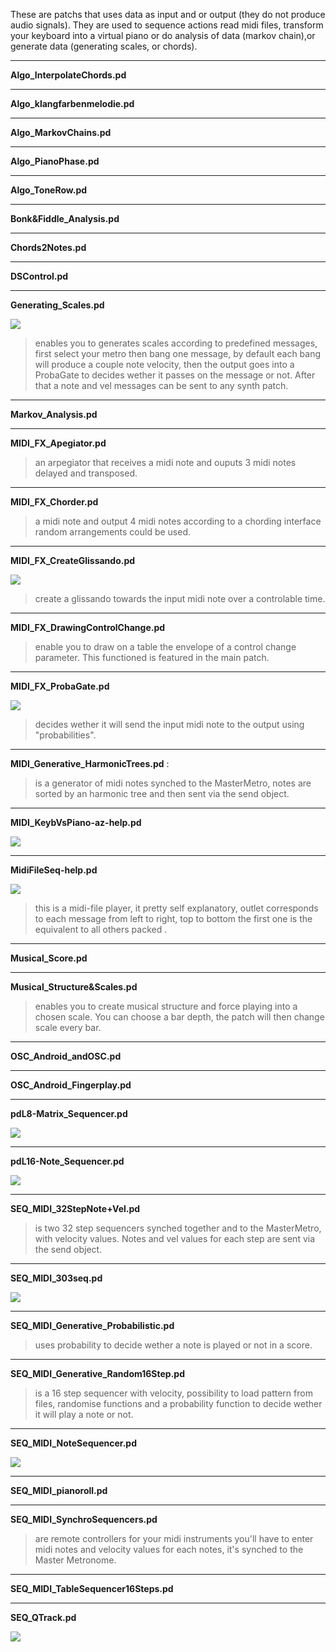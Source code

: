 These are patchs that uses data as input and or output (they do not produce audio signals). They are used to sequence actions read midi files, transform your keyboard into a virtual piano or do analysis of data (markov chain),or generate data (generating scales, or chords).


---

**Algo\_InterpolateChords.pd**



---

**Algo\_klangfarbenmelodie.pd**


---

**Algo\_MarkovChains.pd**


---

**Algo\_PianoPhase.pd**


---

**Algo\_ToneRow.pd**


---

**Bonk&Fiddle\_Analysis.pd**


---

**Chords2Notes.pd**


---

**DSControl.pd**


---

**Generating\_Scales.pd**

<a href='http://picasaweb.google.com/lh/photo/JEbnwB7iwnd4N5NjMf0a4g?feat=embedwebsite'><img src='http://lh4.ggpht.com/_TZMojZ6BS9g/THvLw_ahBiI/AAAAAAAAACc/IZydMkCxbgA/s800/GeneratingScales.png' /></a>

> enables you to generates scales according to predefined messages, first select your metro then bang one message, by default each bang 	will produce a couple note velocity, then the output goes into a ProbaGate to decides wether it passes on the message or not. After that a 	note and vel messages can be sent to any synth patch.


---

**Markov\_Analysis.pd**


---

**MIDI\_FX\_Apegiator.pd**

> an arpegiator that receives a midi note and ouputs 3 midi notes delayed and transposed.


---

**MIDI\_FX\_Chorder.pd**

> a midi note and output 4 midi notes according to a chording interface random arrangements could be used.


---

**MIDI\_FX\_CreateGlissando.pd**

<a href='http://picasaweb.google.com/lh/photo/Jtw2nVXmTT2K-Ov8_j-Rsw?feat=embedwebsite'><img src='http://lh6.ggpht.com/_TZMojZ6BS9g/THvLw1f3CTI/AAAAAAAAACg/QwepeAx_Vrc/s800/Glissando.png' /></a>

> create a glissando towards the input midi note 	over a controlable time.


---

**MIDI\_FX\_DrawingControlChange.pd**

> enable you to draw on a table the envelope of a control change parameter. This functioned is featured in the main patch.


---

**MIDI\_FX\_ProbaGate.pd**

<a href='http://picasaweb.google.com/lh/photo/QRtS3E63k4SY5LMdQOYOWA?feat=embedwebsite'><img src='http://lh3.ggpht.com/_TZMojZ6BS9g/THvL6zJkKmI/AAAAAAAAACw/Hz83wtAhogk/s800/ProbaGate.png' /></a>

> decides wether it will send the input midi note to the output using "probabilities".



---

**MIDI\_Generative\_HarmonicTrees.pd** :

> is a generator of midi notes synched to the MasterMetro, notes are sorted by an harmonic tree and then sent via the send object.


---

**MIDI\_KeybVsPiano-az-help.pd**

<a href='http://picasaweb.google.com/lh/photo/lh0gpJs5JiQOWJlt8Tu2aQ?feat=embedwebsite'><img src='http://lh6.ggpht.com/_TZMojZ6BS9g/THvLxD-O_UI/AAAAAAAAACk/BsNwOn3Yx04/s800/Keyboard.png' /></a>



---

**MidiFileSeq-help.pd**

<a href='http://picasaweb.google.com/lh/photo/6Y-8SOnnsGbdyA4hkEnSnQ?feat=embedwebsite'><img src='http://lh3.ggpht.com/_TZMojZ6BS9g/THvLxYH6dfI/AAAAAAAAACo/8kaXC7b1pu4/s800/MidiFile.png' /></a>

> this is a midi-file player, it pretty self explanatory, outlet corresponds to each message from left to right, top to bottom the first one is the 	equivalent to all others packed .



---

**Musical\_Score.pd**


---

**Musical\_Structure&Scales.pd**

> enables you to create musical structure and force playing into a chosen scale. You can choose a bar depth, the patch will then change 	scale every bar.


---

**OSC\_Android\_andOSC.pd**


---

**OSC\_Android\_Fingerplay.pd**


---

**pdL8-Matrix\_Sequencer.pd**

<a href='http://picasaweb.google.com/lh/photo/vMexFaigUtTbtlCyQeQWuA?feat=embedwebsite'><img src='http://lh3.ggpht.com/_TZMojZ6BS9g/TIkwdaGoOEI/AAAAAAAAAD8/nuQxKA4kQLk/s800/pdl8-matrix.png' /></a>


---

**pdL16-Note\_Sequencer.pd**

<a href='http://picasaweb.google.com/lh/photo/jcnKtCjqhBDq85_mkEDW7g?feat=embedwebsite'><img src='http://lh3.ggpht.com/_TZMojZ6BS9g/TIkwdiXrh0I/AAAAAAAAAEA/t2bZMgqmx3A/s800/pdl16-notesequencer.png' /></a>


---

**SEQ\_MIDI\_32StepNote+Vel.pd**

> is two 32 step sequencers synched together and to the MasterMetro, with velocity values. Notes and vel values for each step are sent 	via the send object.


---

**SEQ\_MIDI\_303seq.pd**

<a href='http://picasaweb.google.com/lh/photo/QI7QvpG8J-YID70W0Q_h5A?feat=embedwebsite'><img src='http://lh4.ggpht.com/_TZMojZ6BS9g/THvLwom-38I/AAAAAAAAACY/47RPgYwz_nw/s800/303Seq.png' /></a>


---

**SEQ\_MIDI\_Generative\_Probabilistic.pd**

> uses probability to decide wether a note is played or not in a score.


---

**SEQ\_MIDI\_Generative\_Random16Step.pd**

> is a 16 step sequencer with velocity, 	possibility to 	load pattern from files, randomise functions and a probability 	function to decide 	wether it will play a note or not.


---

**SEQ\_MIDI\_NoteSequencer.pd**

<a href='http://picasaweb.google.com/lh/photo/P7ZEzleEBMTZ343EcTxOEQ?feat=embedwebsite'><img src='http://lh4.ggpht.com/_TZMojZ6BS9g/THvL6o4un0I/AAAAAAAAACs/284Ll9JYfCQ/s800/NoteSequencer.png' /></a>



---

**SEQ\_MIDI\_pianoroll.pd**


---

**SEQ\_MIDI\_SynchroSequencers.pd**

> are remote controllers for your midi instruments you'll have to enter midi notes and velocity values for each notes, it's synched to the Master Metronome.


---

**SEQ\_MIDI\_TableSequencer16Steps.pd**



---

**SEQ\_QTrack.pd**

<a href='http://picasaweb.google.com/lh/photo/lcpXVCG5LU3RD0WE69YfcA?feat=embedwebsite'><img src='http://lh4.ggpht.com/_TZMojZ6BS9g/THvL6-q5v6I/AAAAAAAAAC0/gn59nOTGIig/s800/Qtrack.png' /></a>

